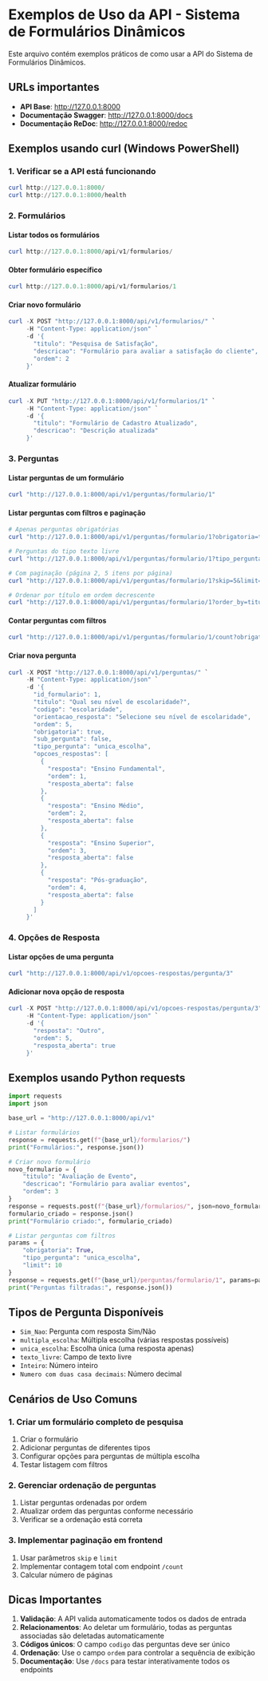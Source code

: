# Exemplos de Uso da API - Sistema de Formulários Dinâmicos

Este arquivo contém exemplos práticos de como usar a API do Sistema de Formulários Dinâmicos.

## URLs importantes

- **API Base**: http://127.0.0.1:8000
- **Documentação Swagger**: http://127.0.0.1:8000/docs
- **Documentação ReDoc**: http://127.0.0.1:8000/redoc

## Exemplos usando curl (Windows PowerShell)

### 1. Verificar se a API está funcionando
```powershell
curl http://127.0.0.1:8000/
curl http://127.0.0.1:8000/health
```

### 2. Formulários

#### Listar todos os formulários
```powershell
curl http://127.0.0.1:8000/api/v1/formularios/
```

#### Obter formulário específico
```powershell
curl http://127.0.0.1:8000/api/v1/formularios/1
```

#### Criar novo formulário
```powershell
curl -X POST "http://127.0.0.1:8000/api/v1/formularios/" `
     -H "Content-Type: application/json" `
     -d '{
       "titulo": "Pesquisa de Satisfação",
       "descricao": "Formulário para avaliar a satisfação do cliente",
       "ordem": 2
     }'
```

#### Atualizar formulário
```powershell
curl -X PUT "http://127.0.0.1:8000/api/v1/formularios/1" `
     -H "Content-Type: application/json" `
     -d '{
       "titulo": "Formulário de Cadastro Atualizado",
       "descricao": "Descrição atualizada"
     }'
```

### 3. Perguntas

#### Listar perguntas de um formulário
```powershell
curl "http://127.0.0.1:8000/api/v1/perguntas/formulario/1"
```

#### Listar perguntas com filtros e paginação
```powershell
# Apenas perguntas obrigatórias
curl "http://127.0.0.1:8000/api/v1/perguntas/formulario/1?obrigatoria=true"

# Perguntas do tipo texto livre
curl "http://127.0.0.1:8000/api/v1/perguntas/formulario/1?tipo_pergunta=texto_livre"

# Com paginação (página 2, 5 itens por página)
curl "http://127.0.0.1:8000/api/v1/perguntas/formulario/1?skip=5&limit=5"

# Ordenar por título em ordem decrescente
curl "http://127.0.0.1:8000/api/v1/perguntas/formulario/1?order_by=titulo&order_desc=true"
```

#### Contar perguntas com filtros
```powershell
curl "http://127.0.0.1:8000/api/v1/perguntas/formulario/1/count?obrigatoria=true"
```

#### Criar nova pergunta
```powershell
curl -X POST "http://127.0.0.1:8000/api/v1/perguntas/" `
     -H "Content-Type: application/json" `
     -d '{
       "id_formulario": 1,
       "titulo": "Qual seu nível de escolaridade?",
       "codigo": "escolaridade",
       "orientacao_resposta": "Selecione seu nível de escolaridade",
       "ordem": 5,
       "obrigatoria": true,
       "sub_pergunta": false,
       "tipo_pergunta": "unica_escolha",
       "opcoes_respostas": [
         {
           "resposta": "Ensino Fundamental",
           "ordem": 1,
           "resposta_aberta": false
         },
         {
           "resposta": "Ensino Médio",
           "ordem": 2,
           "resposta_aberta": false
         },
         {
           "resposta": "Ensino Superior",
           "ordem": 3,
           "resposta_aberta": false
         },
         {
           "resposta": "Pós-graduação",
           "ordem": 4,
           "resposta_aberta": false
         }
       ]
     }'
```

### 4. Opções de Resposta

#### Listar opções de uma pergunta
```powershell
curl "http://127.0.0.1:8000/api/v1/opcoes-respostas/pergunta/3"
```

#### Adicionar nova opção de resposta
```powershell
curl -X POST "http://127.0.0.1:8000/api/v1/opcoes-respostas/pergunta/3" `
     -H "Content-Type: application/json" `
     -d '{
       "resposta": "Outro",
       "ordem": 5,
       "resposta_aberta": true
     }'
```

## Exemplos usando Python requests

```python
import requests
import json

base_url = "http://127.0.0.1:8000/api/v1"

# Listar formulários
response = requests.get(f"{base_url}/formularios/")
print("Formulários:", response.json())

# Criar novo formulário
novo_formulario = {
    "titulo": "Avaliação de Evento",
    "descricao": "Formulário para avaliar eventos",
    "ordem": 3
}
response = requests.post(f"{base_url}/formularios/", json=novo_formulario)
formulario_criado = response.json()
print("Formulário criado:", formulario_criado)

# Listar perguntas com filtros
params = {
    "obrigatoria": True,
    "tipo_pergunta": "unica_escolha",
    "limit": 10
}
response = requests.get(f"{base_url}/perguntas/formulario/1", params=params)
print("Perguntas filtradas:", response.json())
```

## Tipos de Pergunta Disponíveis

- `Sim_Nao`: Pergunta com resposta Sim/Não
- `multipla_escolha`: Múltipla escolha (várias respostas possíveis)
- `unica_escolha`: Escolha única (uma resposta apenas)
- `texto_livre`: Campo de texto livre
- `Inteiro`: Número inteiro
- `Numero com duas casa decimais`: Número decimal

## Cenários de Uso Comuns

### 1. Criar um formulário completo de pesquisa
1. Criar o formulário
2. Adicionar perguntas de diferentes tipos
3. Configurar opções para perguntas de múltipla escolha
4. Testar listagem com filtros

### 2. Gerenciar ordenação de perguntas
1. Listar perguntas ordenadas por ordem
2. Atualizar ordem das perguntas conforme necessário
3. Verificar se a ordenação está correta

### 3. Implementar paginação em frontend
1. Usar parâmetros `skip` e `limit`
2. Implementar contagem total com endpoint `/count`
3. Calcular número de páginas

## Dicas Importantes

1. **Validação**: A API valida automaticamente todos os dados de entrada
2. **Relacionamentos**: Ao deletar um formulário, todas as perguntas associadas são deletadas automaticamente
3. **Códigos únicos**: O campo `codigo` das perguntas deve ser único
4. **Ordenação**: Use o campo `ordem` para controlar a sequência de exibição
5. **Documentação**: Use `/docs` para testar interativamente todos os endpoints
